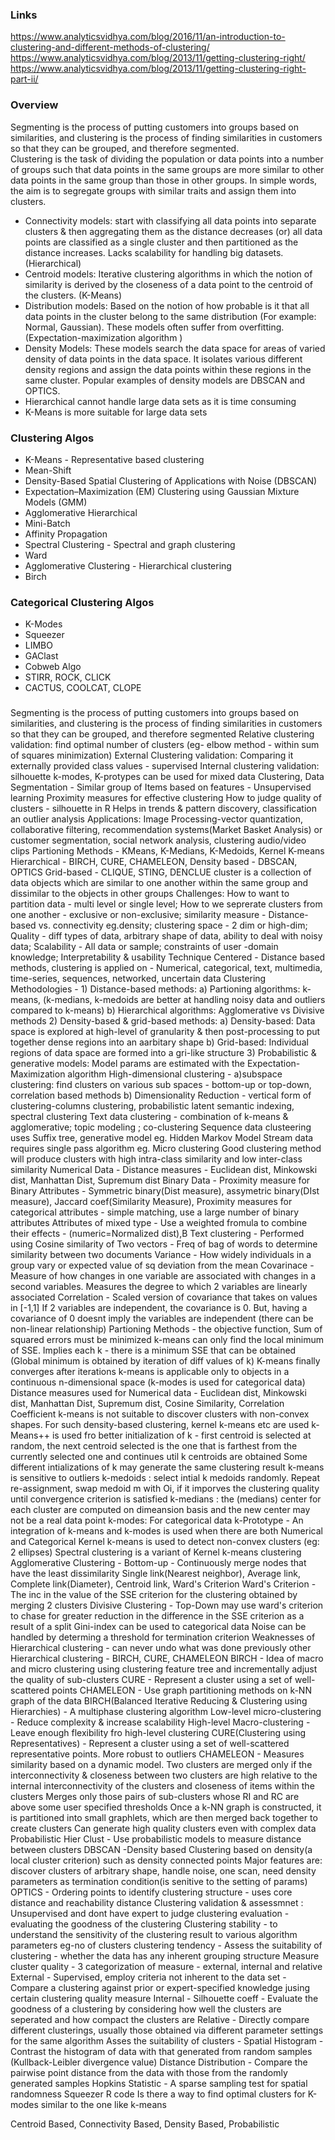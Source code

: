 ### Links
https://www.analyticsvidhya.com/blog/2016/11/an-introduction-to-clustering-and-different-methods-of-clustering/ <br/>
https://www.analyticsvidhya.com/blog/2013/11/getting-clustering-right/ <br/>
https://www.analyticsvidhya.com/blog/2013/11/getting-clustering-right-part-ii/ <br/>


### Overview
Segmenting is the process of putting customers into groups based on similarities, and clustering is the process of finding similarities in customers so that they can be grouped, and therefore segmented. <br/>
Clustering is the task of dividing the population or data points into a number of groups such that data points in the same groups are more similar to other data points in the same group than those in other groups. In simple words, the aim is to segregate groups with similar traits and assign them into clusters. <br/>
* Connectivity models: start with classifying all data points into separate clusters & then aggregating them as the distance decreases (or) all data points are classified as a single cluster and then partitioned as the distance increases. Lacks scalability for handling big datasets. (Hierarchical)
* Centroid models: Iterative clustering algorithms in which the notion of similarity is derived by the closeness of a data point to the centroid of the clusters. (K-Means)
* Distribution models: Based on the notion of how probable is it that all data points in the cluster belong to the same distribution (For example: Normal, Gaussian). These models often suffer from overfitting. (Expectation-maximization algorithm )
* Density Models: These models search the data space for areas of varied density of data points in the data space. It isolates various different density regions and assign the data points within these regions in the same cluster. Popular examples of density models are DBSCAN and OPTICS.
* Hierarchical cannot handle large data sets as it is time consuming
* K-Means is more suitable for large data sets


### Clustering Algos
* K-Means - Representative based clustering
* Mean-Shift
* Density-Based Spatial Clustering of Applications with Noise (DBSCAN)
* Expectation–Maximization (EM) Clustering using Gaussian Mixture Models (GMM)
* Agglomerative Hierarchical
* Mini-Batch
* Affinity Propagation
* Spectral Clustering - Spectral and graph clustering
* Ward
* Agglomerative Clustering - Hierarchical clustering
* Birch

### Categorical Clustering Algos
* K-Modes
* Squeezer
* LIMBO
* GAClast
* Cobweb Algo
* STIRR, ROCK, CLICK
* CACTUS, COOLCAT, CLOPE

###
Segmenting is the process of putting customers into groups based on similarities, and clustering is the process of finding similarities in customers so that they can be grouped, and therefore segmented
Relative clustering validation: find optimal number of clusters (eg- elbow method - within sum of squares minimization)
External Clustering validation: Comparing it externally provided class values - supervised
Internal clustering validation: silhouette 
k-modes, K-protypes can be used for mixed data
Clustering, Data Segmentation - Similar group of Items based on features - Unsupervised learning
Proximity measures for effective clustering
How to judge quality of clusters - silhouette in R
Helps in trends & pattern discovery, classification an outlier analysis
Applications: Image Processing-vector quantization, collaborative filtering, recommendation systems(Market Basket Analysis) or customer segmentation, social network analysis, clustering audio/video clips
Partioning Methods - KMeans, K-Medians, K-Medoids, Kernel K-means
Hierarchical - BIRCH, CURE, CHAMELEON,
Density based - DBSCAN, OPTICS
Grid-based - CLIQUE, STING, DENCLUE
cluster is a collection of data objects which are similar to one another within the same group and dissimilar to the objects in other groups
Challenges: How to want to partition data - multi level or single level; How to we seprerate clusters from one another - exclusive or non-exclusive; similarity measure - Distance-based vs. connectivity eg.density; clustering space - 2 dim or high-dim; Quality - diff types of data, arbitrary shape of data, ability to deal with noisy data; Scalability - All data or sample; constraints of user -domain knowledge; Interpretability & usability
Technique Centered - Distance based methods,
clustering is applied on - Numerical, categorical, text, multimedia, time-series, sequences, networked, uncertain data
Clustering Methodologies -  1) Distance-based methods: a) Partioning algorithms: k-means, (k-medians, k-medoids are better at handling noisy data and outliers compared to k-means) b) Hierarchical algorithms: Agglomerative vs Divisive methods 2) Density-based & grid-based methods: a) Density-based: Data space is explored at high-level of granularity & then post-processing to put together dense regions into an aarbitary shape b) Grid-based: Individual regions of data space are formed into a gri-like structure 3) Probabilistic & generative models: Model params are estimated with the Expectation-Maximization algorithm
High-dimensional clustering - a)subspace clustering: find clusters on various sub spaces - bottom-up or top-down, correlation based methods b) Dimensionality Reduction - vertical form of clustering-columns clustering, probabilistic latent semantic indexing, spectral clustering
Text data clustering - combination of k-means & agglomerative; topic modeling ; co-clustering
Sequence data clusteering uses Suffix tree, generative model eg. Hidden Markov Model
Stream data requires single pass algorithm eg. Micro clustering
Good clustering method will produce clusters with high intra-class similarity and low inter-class similarity
Numerical Data - Distance measures - Euclidean dist, Minkowski dist, Manhattan Dist, Supremum dist
Binary Data - Proximity measure for Binary Attributes - Symmetric binary(Dist measure), assymetric binary(DIst measure), Jaccard coef(Similarity Measure),
Proximity measures for categorical attributes - simple matching, use a large number of binary attributes
Attributes of mixed type - Use a weighted fromula to combine their effects - (numeric=Normalized dist),B
Text clustering - Performed using Cosine similarity of Two vectors - Freq of bag of words to determine similarity between two documents
Variance - How widely individuals in a group vary or expected value of sq deviation from the mean
Covarinace - Measure of how changes in one variable are associated with changes in a second variables. Measures the degree to which 2 variables are linearly associated
Correlation - Scaled version of covariance that takes on values in [-1,1]
If 2 variables are independent, the covariance is 0. But, having a covariance of 0 doesnt imply the variables are independent (there can be non-linear relationship)
Partioning Methods - the objective function, Sum of squared errors must be minimized
k-means can only find the local minimum of SSE. Implies each k - there is a minimum SSE that can be obtained (Global minimum is obtained by iteration of diff values of k)
K-means finally converges after iterations
k-means is applicable only to objects in a continuous n-dimensional space (k-modes is used for categorical data)
Distance measures used for Numerical data - Euclidean dist, Minkowski dist, Manhattan Dist, Supremum dist, Cosine Similarity, Correlation Coefficient
k-means is not suitable to discover clusters with non-convex shapes. For such density-based clustering, kernel k-means etc are used
k-Means++ is used fro better initialization of k - first centroid is selected at random, the next centroid selected is the one that is farthest from the currently selected one and continues util k centroids are obtained
Some different intializations of k may generate the same clustering result
k-means is sensitive to outliers
k-medoids : select intial k medoids randomly. Repeat re-assignment, swap medoid m with Oi, if it imporves the clustering quality until convergence criterion is satisfied
k-medians : the (medians) center for each cluster are computed on dimeansion basis and the new center may not be a real data point
k-modes: For categorical data
k-Prototype - An integration of k-means and k-modes is used when there are both Numerical and Categorical
Kernel k-means is used to detect non-convex clusters (eg: 2 ellipses)
Spectral clustering is a variant of Kernel k-means clustering
Agglomerative Clustering - Bottom-up - Continuously merge nodes that have the least dissimilarity Single link(Nearest neighbor), Average link, Complete link(Diameter), Centroid link, Ward's Criterion
Ward's Criterion - The inc in the value of the SSE criterion for the clustering obtained by merging 2 clusters
Divisive Clustering - Top-Down may use ward's criterion to chase for greater reduction in the difference in the SSE criterion as a result of a split Gini-index can be used to categorical data Noise can be handled by determing a threshold for termination criterion
Weaknesses of Hierarchical clustering - can never undo what was done previously
other Hierarchical clustering - BIRCH, CURE, CHAMELEON
BIRCH - Idea of macro and micro clustering using clustering feature tree and incrementally adjust the quality of sub-clusters
CURE - Represent a cluster using a set of well-scattered points
CHAMELEON - Use graph partitioning methods on k-NN graph of the data
BIRCH(Balanced Iterative Reducing & Clustering using Hierarchies) - A multiphase clustering algorithm Low-level micro-clustering - Reduce complexity & increase scalability High-level Macro-clustering - Leave enough flexibility fro high-level clustering
CURE(Clustering using Representatives) - Represent a cluster using a set of well-scattered representative points. More robust to outliers
CHAMELEON - Measures similarity based on a dynamic model. Two clusters are merged only if the interconnectivity & closeness between two clusters are high relative to the internal interconnectivity of the clusters and closeness of items within the clusters Merges only those pairs of sub-clusters whose RI and RC are above some user specified thresholds Once a k-NN graph is constructed, it is partitioned into small graphlets, which are then merged back together to create clusters Can generate high quality clusters even with complex data
Probabilistic Hier Clust - Use probabilistic models to measure distance between clusters
DBSCAN -Density based Clustering based on density(a local cluster criterion) such as density connected points Major features are: discover clusters of arbitrary shape, handle noise, one scan, need density parameters as termination condition(is senitive to the setting of params)
OPTICS - Ordering points to identify clustering structure - uses core distance and reachability distance
Clustering validation & assessmnet : Unsupervised and dont have expert to judge clustering evaluation - evaluating the goodness of the clustering Clustering stability - to understand the sensitivity of the clustering result to various algorithm parameters eg-no of clusters clustering tendency - Assess the suitability of clustering - whether the data has any inherent grouping structure
Measure cluster quality - 3 categorization of measure - external, internal and relative  External - Supervised, employ criteria not inherent to the data set - Compare a clustering against prior or expert-specified knowledge jusing certain clustering quality measure Internal - Silhouette coeff - Evaluate the goodness of a clustering by considering how well the clusters are seperated and how compact the clusters are Relative - Directly compare different clusterings, usually those obtained via different parameter settings for the same algorithm
Asses the suitability of clusters -  Spatial Histogram - Contrast the histogram of data with that generated from random samples (Kullback-Leibler divergence value) Distance Distribution - Compare the pairwise point distance from the data with those from the randomly generated samples Hopkins Statistic - A sparse sampling test for spatial randomness
Squeezer R code
Is there a way to find optimal clusters for K-modes similar to the one like k-means






Centroid Based, Connectivity Based, Density Based, Probabilistic





